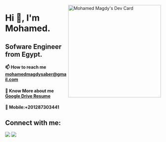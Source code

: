 
<a href="https://app.daily.dev/m7madmagdy"><img src="https://api.daily.dev/devcards/a4d312ea505c4ed68874e116414a516c.png?r=kly" width="300" align="right" alt="Mohamed Magdy's Dev Card"/></a>

# Hi 👋, I'm Mohamed.
## Sofware Engineer from Egypt.


 #### 📫 How to reach me  <a  href="mohamedmagdysaber@gmail.com" target="blank">mohamedmagdysaber@gmail.com</a></p>
 #### 📄 Know More about me  <a  href="https://drive.google.com/file/d/12_ck5B5eg9Gd6-Za9RKntEqnmuJen5gQ/view?usp=sharing" target="blank">Google Drive Resume</a>
 #### 📱 Mobile:+201287303441

 
## Connect with me:
[<img src="https://img.shields.io/badge/twitter-%231DA1F2.svg?&style=for-the-badge&logo=twitter&logoColor=white" />](https://twitter.com/m7mad_magdy99)
[<img src="https://img.shields.io/badge/linkedin-%230077B5.svg?&style=for-the-badge&logo=linkedin&logoColor=white" />](https://linkedin.com/in/m7mad-magdy99)
